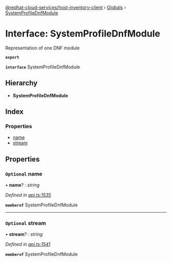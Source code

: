 [@redhat-cloud-services/host-inventory-client](../README.md) › [Globals](../globals.md) › [SystemProfileDnfModule](systemprofilednfmodule.md)

# Interface: SystemProfileDnfModule

Representation of one DNF module

**`export`** 

**`interface`** SystemProfileDnfModule

## Hierarchy

* **SystemProfileDnfModule**

## Index

### Properties

* [name](systemprofilednfmodule.md#optional-name)
* [stream](systemprofilednfmodule.md#optional-stream)

## Properties

### `Optional` name

• **name**? : *string*

*Defined in [api.ts:1535](https://github.com/RedHatInsights/javascript-clients/blob/master/packages/host-inventory/api.ts#L1535)*

**`memberof`** SystemProfileDnfModule

___

### `Optional` stream

• **stream**? : *string*

*Defined in [api.ts:1541](https://github.com/RedHatInsights/javascript-clients/blob/master/packages/host-inventory/api.ts#L1541)*

**`memberof`** SystemProfileDnfModule
